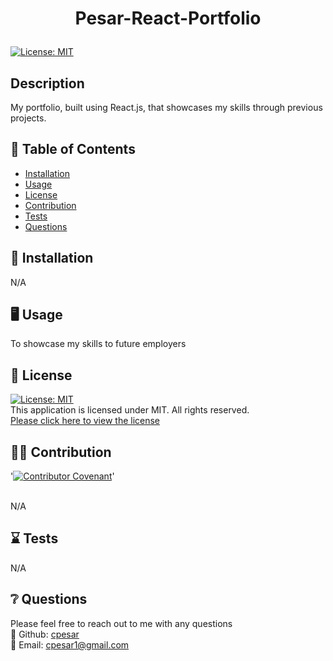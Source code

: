 # <p align="center"> Pesar-React-Portfolio </p>
  
  [![License: MIT](https://img.shields.io/badge/License-MIT-yellow.svg)](https://opensource.org/licenses/MIT) 
  <br />

  ## Description
  My portfolio, built using React.js, that showcases my skills through previous projects.
  <br />
  
  
  

  ## :open_book: Table of Contents
  * [Installation](#installation)
  * [Usage](#usage)
  * [License](#license)
  * [Contribution](#contribution)
  * [Tests](#tests)
  * [Questions](#questions)

  

  ## :wrench: Installation
  <a name="installation">N/A</a>
  <br />
  


  ## :desktop_computer: Usage
  <a name="usage">To showcase my skills to future employers</a>
  <br />
  
  

  ## :scroll: License 
  <a name="license">[![License: MIT](https://img.shields.io/badge/License-MIT-yellow.svg)](https://opensource.org/licenses/MIT)</a>
  <br />This application is licensed under MIT. All rights reserved.<br />[Please click here to view the license](https://opensource.org/licenses/MIT)


  ## :weight_lifting_man: Contribution
  '[![Contributor Covenant](https://img.shields.io/badge/Contributor%20Covenant-2.0-4baaaa.svg)](code_of_conduct.md)'

  <br /><a name="contribution">N/A</a>
  

  ## :hourglass: Tests
  <a name="tests">N/A</a>
  

  ## :grey_question: Questions
  Please feel free to reach out to me with any questions<br />
  :wave: Github: <a name = "questions">[cpesar](https://github.com/cpesar)</a>
  <br />
  :postbox: Email: <a name = "questions">cpesar1@gmail.com</a>
  

  

